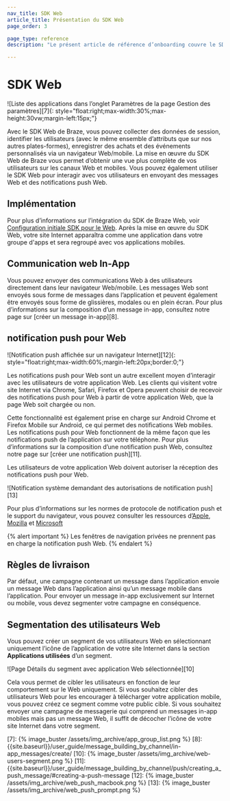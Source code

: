 ```yaml
---
nav_title: SDK Web
article_title: Présentation du SDK Web
page_order: 3

page_type: reference
description: "Le présent article de référence d’onboarding couvre le SDK Web de Braze."

---
```


# SDK Web

![Liste des applications dans l’onglet Paramètres de la page Gestion des paramètres][7]{: style="float:right;max-width:30%;max-height:30vw;margin-left:15px;"}

Avec le SDK Web de Braze, vous pouvez collecter des données de session, identifier les utilisateurs (avec le même ensemble d’attributs que sur nos autres plates-formes), enregistrer des achats et des événements personnalisés via un navigateur Web/mobile. La mise en œuvre du SDK Web de Braze vous permet d’obtenir une vue plus complète de vos utilisateurs sur les canaux Web et mobiles. Vous pouvez également utiliser le SDK Web pour interagir avec vos utilisateurs en envoyant des messages Web et des notifications push Web.

## Implémentation

Pour plus d’informations sur l’intégration du SDK de Braze Web, voir [Configuration initiale SDK pour le Web][6]. Après la mise en œuvre du SDK Web, votre site Internet apparaîtra comme une application dans votre groupe d'apps et sera regroupé avec vos applications mobiles.

## Communication web In-App

Vous pouvez envoyer des communications Web à des utilisateurs directement dans leur navigateur Web/mobile. Les messages Web sont envoyés sous forme de messages dans l’application et peuvent également être envoyés sous forme de glissières, modales ou en plein écran. Pour plus d’informations sur la composition d’un message in-app, consultez notre page sur [créer un message in-app][8].

## notification push pour Web

![Notification push affichée sur un navigateur Internet][12]{: style="float:right;max-width:60%;margin-left:20px;border:0;"}

Les notifications push pour Web sont un autre excellent moyen d’interagir avec les utilisateurs de votre application Web. Les clients qui visitent votre site Internet via Chrome, Safari, Firefox et Opera peuvent choisir de recevoir des notifications push pour Web à partir de votre application Web, que la page Web soit chargée ou non. 

Cette fonctionnalité est également prise en charge sur Android Chrome et Firefox Mobile sur Android, ce qui permet des notifications Web mobiles. Les notifications push pour Web fonctionnent de la même façon que les notifications push de l’application sur votre téléphone. Pour plus d’informations sur la composition d’une notification push Web, consultez notre page sur [créer une notification push][11].

Les utilisateurs de votre application Web doivent autoriser la réception des notifications push pour Web. 

![Notification système demandant des autorisations de notification push][13]

Pour plus d’informations sur les normes de protocole de notification push et le support du navigateur, vous pouvez consulter les ressources d’[Apple][3], [Mozilla][1] et [Microsoft][2]

{% alert important %}
Les fenêtres de navigation privées ne prennent pas en charge la notification push Web.
{% endalert %}

## Règles de livraison

Par défaut, une campagne contenant un message dans l’application envoie un message Web dans l’application ainsi qu’un message mobile dans l’application. Pour envoyer un message in-app exclusivement sur Internet ou mobile, vous devez segmenter votre campagne en conséquence.

## Segmentation des utilisateurs Web

Vous pouvez créer un segment de vos utilisateurs Web en sélectionnant uniquement l’icône de l’application de votre site Internet dans la section **Applications utilisées** d’un segment.

![Page Détails du segment avec application Web sélectionnée][10]

Cela vous permet de cibler les utilisateurs en fonction de leur comportement sur le Web uniquement. Si vous souhaitez cibler des utilisateurs Web pour les encourager à télécharger votre application mobile, vous pouvez créez ce segment comme votre public cible. Si vous souhaitez envoyer une campagne de messagerie qui comprend un messages in-app mobiles mais pas un message Web, il suffit de décocher l’icône de votre site Internet dans votre segment.

[1]: https://developer.mozilla.org/en-us/docs/web/api/push_api#browser_compatibility "Compatibilité du navigateur Mozilla Push API"
[2]: https://developer.microsoft.com/en-us/microsoft-edge/status/pushapi/ "Microsoft Push API"
[3]: https://developer.apple.com/notifications/safari-push-notifications/ "Safari Push Notifications"
[6]: {{site.baseurl}}/developer_guide/platform_integration_guides/web/initial_sdk_setup/
[7]: {% image_buster /assets/img_archive/app_group_list.png %}
[8]: {{site.baseurl}}/user_guide/message_building_by_channel/in-app_messages/create/
[10]: {% image_buster /assets/img_archive/web-users-segment.png %}
[11]: {{site.baseurl}}/user_guide/message_building_by_channel/push/creating_a_push_message/#creating-a-push-message
[12]: {% image_buster /assets/img_archive/web_push_macbook.png %}
[13]: {% image_buster /assets/img_archive/web_push_prompt.png %}
